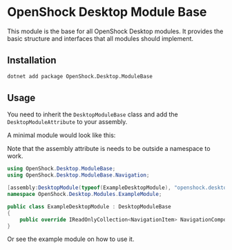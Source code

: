 # OpenShock Desktop Module Base

This module is the base for all OpenShock Desktop modules. It provides the basic structure and interfaces that all modules should implement.

## Installation

```bash
dotnet add package OpenShock.Desktop.ModuleBase
```

## Usage

You need to inherit the `DesktopModuleBase` class and add the `DesktopModuleAttribute` to your assembly.

A minimal module would look like this:

Note that the assembly attribute is needs to be outside a namespace to work.
```csharp
using OpenShock.Desktop.ModuleBase;
using OpenShock.Desktop.ModuleBase.Navigation;

[assembly:DesktopModule(typeof(ExampleDesktopModule), "openshock.desktop.modules.examplemodule", "Example Module")]
namespace OpenShock.Desktop.Modules.ExampleModule;

public class ExampleDesktopModule : DesktopModuleBase
{
    public override IReadOnlyCollection<NavigationItem> NavigationComponents { get; } = [];
}
```

 

Or see the example module on how to use it.